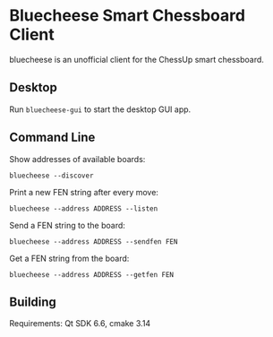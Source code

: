 Bluecheese Smart Chessboard Client
==================================

bluecheese is an unofficial client for the ChessUp smart chessboard.

Desktop
-------

Run `bluecheese-gui` to start the desktop GUI app.

Command Line
------------

Show addresses of available boards:

    bluecheese --discover

Print a new FEN string after every move:

    bluecheese --address ADDRESS --listen

Send a FEN string to the board:

    bluecheese --address ADDRESS --sendfen FEN

Get a FEN string from the board:

    bluecheese --address ADDRESS --getfen FEN

Building
--------

Requirements: Qt SDK 6.6, cmake 3.14
